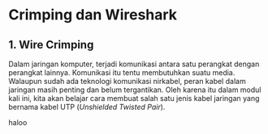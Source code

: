 # Crimping dan Wireshark

## 1. Wire Crimping
Dalam jaringan komputer, terjadi komunikasi antara satu perangkat dengan perangkat lainnya. Komunikasi itu tentu membutuhkan suatu media. Walaupun sudah ada teknologi komunikasi nirkabel, peran kabel dalam jaringan masih penting dan belum tergantikan. Oleh karena itu dalam modul kali ini, kita akan belajar cara membuat salah satu jenis kabel jaringan yang bernama kabel UTP (_Unshielded Twisted Pair_).

haloo
<!--stackedit_data:
eyJoaXN0b3J5IjpbMzgwODA2OTE5XX0=
-->